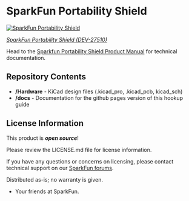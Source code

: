 SparkFun Portability Shield
========================================

[![SparkFun Portability Shield](https://cdn.sparkfun.com/r/600-600/assets/parts/2/8/6/9/2/27510-Portability-Shield-Feature.jpg)](https://www.sparkfun.com/products/27510)

[*SparkFun Portability Shield (DEV-27510)*](https://www.sparkfun.com/products/27510)

Head to the [Sparkfun Portability Shield Product Manual](http://docs.sparkfun.com/SparkFun_Portability_Shield/) for technical documentation.



Repository Contents
-------------------

* **/Hardware** - KiCad design files (.kicad_pro, .kicad_pcb, kicad_sch)
* **/docs** - Documentation for the github pages version of this hookup guide


License Information
-------------------

This product is _**open source**_!

Please review the LICENSE.md file for license information.

If you have any questions or concerns on licensing, please contact technical support on our [SparkFun forums](https://forum.sparkfun.com/viewforum.php?f=152).

Distributed as-is; no warranty is given.

- Your friends at SparkFun.

_<COLLABORATION CREDIT>_
